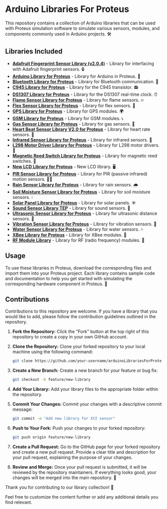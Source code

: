 # Arduino Libraries For Proteus

This repository contains a collection of Arduino libraries that can be used with Proteus simulation software to simulate various sensors, modules, and components commonly used in Arduino projects. 🛠️

## Libraries Included

- [**Adafruit Fingerprint Sensor Library (v2.0.4)**](./Adafruit_Fingerprint_Sensor_Library-2.0.4.zip) - Library for interfacing with Adafruit fingerprint sensors. 🔒
- [**Arduino Library for Proteus**](./Arduino%20Library%20for%20Proteus.rar) - Library for Arduino in Proteus. 🤖
- [**Bluetooth Library for Proteus**](./Bluetooth%20Library%20for%20Proteus.rar) - Library for Bluetooth communication. 📶
- [**C945 Library for Proteus**](./C945%20Library%20for%20Proteus.rar) - Library for the C945 transistor. 📻
- [**DS1307 Library for Proteus**](./DS1307%20Library%20for%20Proteus.rar) - Library for the DS1307 real-time clock. ⏰
- [**Flame Sensor Library for Proteus**](./Flame%20Sensor%20Library%20for%20Proteus.rar) - Library for flame sensors. 🔥
- [**Flex Sensor Library for Proteus**](./Flex%20Sensor%20Library%20for%20Proteus.rar) - Library for flex sensors. 🧊
- [**GPS Library for Proteus**](./GPS%20Library%20for%20Proteus.rar) - Library for GPS modules. 🌍
- [**GSM Library for Proteus**](./GSM%20Library%20for%20Proteus.rar) - Library for GSM modules. 📞
- [**Gas Sensor Library for Proteus**](./Gas%20Sensor%20Library%20for%20Proteus.rar) - Library for gas sensors. 💨
- [**Heart Beat Sensor Library V2.0 for Proteus**](./Heart%20Beat%20Sensor%20Library%20V2.0%20for%20Proteus.rar) - Library for heart rate sensors. 💓
- [**Infrared Sensor Library for Proteus**](./Infrared%20Sensor%20Library%20for%20Proteus.zip) - Library for infrared sensors. 📡 
- [**L298 Motor Driver Library for Proteus**](./L298%20Motor%20Driver%20Library%20for%20Proteus.rar) - Library for L298 motor drivers. 🚗
- [**Magnetic Reed Switch Library for Proteus**](./Magnetic%20Reed%20Switch%20Library%20for%20Proteus.rar) - Library for magnetic reed switches. 🧲
- [**New LCD Library for Proteus**](./New%20LCD%20Library%20for%20Proteus.rar) - New LCD library. 🖥️
- [**PIR Sensor Library for Proteus**](./PIR%20Sensor%20Library%20for%20Proteus.rar) - Library for PIR (passive infrared) motion sensors. 🕵️‍♂️
- [**Rain Sensor Library for Proteus**](./Rain%20Sensor%20Library%20for%20Proteus.zip) - Library for rain sensors. 🌧️
- [**Soil Moisture Sensor Library for Proteus**](./Soil%20Moisture%20Sensor%20Library%20for%20Proteus.zip) - Library for soil moisture sensors. 💧
- [**Solar Panel Library for Proteus**](./Solar%20Panel%20Library%20for%20Proteus.zip) - Library for solar panels. ☀️
- [**Sound Sensor Library TEP**](./SoundSensorLibraryTEP.zip) - Library for sound sensors. 🎵
- [**Ultrasonic Sensor Library for Proteus**](./Ultrasonic%20Sensor%20Library%20for%20Proteus.rar) - Library for ultrasonic distance sensors. 📏
- [**Vibration Sensor Library for Proteus**](./Vibration%20Sensor%20Library%20for%20Proteus.rar) - Library for vibration sensors. 📳
- [**Water Sensor Library for Proteus**](./WaterSensorLibraryforProteus.zip) - Library for water sensors. 💦
- [**XBee Library for Proteus**](./XBee%20Library%20for%20Proteus.rar) - Library for XBee modules. 📡
- [**RF Module Library**](./rf%20module%20library.zip) - Library for RF (radio frequency) modules. 📶

## Usage

To use these libraries in Proteus, download the corresponding files and import them into your Proteus project. Each library contains sample code and documentation to help you get started with simulating the corresponding hardware component in Proteus. 📘

## Contributions

Contributions to this repository are welcome. If you have a library that you would like to add, please follow the contribution guidelines outlined in the repository.

1. **Fork the Repository:** Click the "Fork" button at the top right of this repository to create a copy in your own GitHub account.

2. **Clone the Repository:** Clone your forked repository to your local machine using the following command:
   ```bash
   git clone https://github.com/your-username/arduinoLibrariesForProteus.git
   ```

3. **Create a New Branch:** Create a new branch for your feature or bug fix:
   ```bash
   git checkout -b feature/new-library
   ```

4. **Add Your Library:** Add your library files to the appropriate folder within the repository.

5. **Commit Your Changes:** Commit your changes with a descriptive commit message:
   ```bash
   git commit -m "Add new library for XYZ sensor"
   ```

6. **Push to Your Fork:** Push your changes to your forked repository:
   ```bash
   git push origin feature/new-library
   ```

7. **Create a Pull Request:** Go to the GitHub page for your forked repository and create a new pull request. Provide a clear title and description for your pull request, explaining the purpose of your changes.

8. **Review and Merge:** Once your pull request is submitted, it will be reviewed by the repository maintainers. If everything looks good, your changes will be merged into the main repository. 🚀

Thank you for contributing to our library collection! 🤝

Feel free to customize the content further or add any additional details you find relevant.
